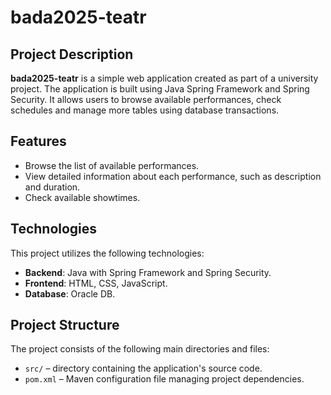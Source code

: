 # bada2025-teatr

## Project Description

**bada2025-teatr** is a simple web application created as part of a university project. The application is built using Java Spring Framework and Spring Security. It allows users to browse available performances, check schedules and manage more tables using database transactions.

## Features

- Browse the list of available performances.
- View detailed information about each performance, such as description and duration.
- Check available showtimes.

## Technologies

This project utilizes the following technologies:

- **Backend**: Java with Spring Framework and Spring Security.
- **Frontend**: HTML, CSS, JavaScript.
- **Database**: Oracle DB.

## Project Structure

The project consists of the following main directories and files:

- `src/` – directory containing the application's source code.
- `pom.xml` – Maven configuration file managing project dependencies.
